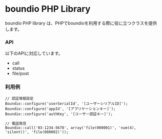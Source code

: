 # boundio PHP Library
boundio PHP library は、PHPでboundioを利用する際に役に立つクラスを提供します。

### API

以下のAPIに対応しています。

* call
* status
* file/post

### 利用例

    // 認証情報設定
    Boundio::configure('userSerialId', '[ユーザーシリアルID]');
    Boundio::configure('appId', '[アプリケーションキー]');
    Boundio::configure('authKey', '[ユーザー認証キー]');

    // 電話発信
    Boundio::call('03-1234-5678', array('file(000001)', 'num(4), 'silent()', 'file(000002)'));
